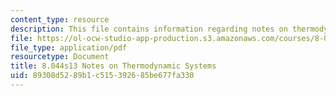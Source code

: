 ```yaml
---
content_type: resource
description: This file contains information regarding notes on thermodynamic systems.
file: https://ol-ocw-studio-app-production.s3.amazonaws.com/courses/8-044-statistical-physics-i-spring-2013/89308d5289b1c515392685be677fa330_MIT8_044S13_notes.def.pdf
file_type: application/pdf
resourcetype: Document
title: 8.044s13 Notes on Thermodynamic Systems
uid: 89308d52-89b1-c515-3926-85be677fa330
---
```

